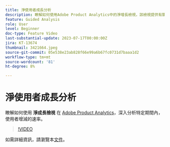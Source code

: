 ```yaml
---
title: 淨使用者成長分析
description: 瞭解如何使用Adobe Product Analytics中的淨增長檢視，該檢視提供有關您特定期間受益或損失使用者的速率的深入分析。
feature: Guided Analysis
role: User
level: Beginner
doc-type: Feature Video
last-substantial-update: 2023-07-17T00:00:00Z
jira: KT-13674
thumbnail: 3421664.jpeg
source-git-commit: 05e538e23ab828f66e99a6b67fc0731d7baaa1d2
workflow-type: tm+mt
source-wordcount: '81'
ht-degree: 8%

---
```



# 淨使用者成長分析

瞭解如何使用 **淨成長檢視** 在 [Adobe Product Analytics](../../adobe-product-analytics/adobe-product-analytics-overview.md)，深入分析特定期間內，使用者增減的速率。

>[!VIDEO](https://video.tv.adobe.com/v/3421664/?learn=on)

如需詳細資訊，請瀏覽本[文件](https://experienceleague.adobe.com/docs/analytics-platform/using/guided-analysis/user-growth/net-growth.html)。
